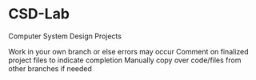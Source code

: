 # CSD-Lab
Computer System Design Projects

Work in your own branch or else errors may occur
Comment on finalized project files to indicate completion
Manually copy over code/files from other branches if needed